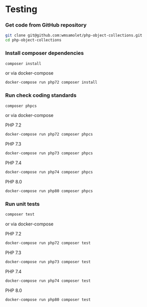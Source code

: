 # Testing

### Get code from GitHub repository

```sh
git clone git@github.com:wmsamolet/php-object-collections.git
cd php-object-collections
```

### Install composer dependencies

```sh
composer install
```

or via docker-compose

```sh
docker-compose run php72 composer install
```

### Run check coding standards

```sh
composer phpcs
```

or via docker-compose

PHP 7.2
```sh
docker-compose run php72 composer phpcs
```

PHP 7.3
```sh
docker-compose run php73 composer phpcs
```

PHP 7.4
```sh
docker-compose run php74 composer phpcs
```

PHP 8.0
```sh
docker-compose run php80 composer phpcs
```

### Run unit tests

```sh
composer test
```

or via docker-compose

PHP 7.2
```sh
docker-compose run php72 composer test
```

PHP 7.3
```sh
docker-compose run php73 composer test
```

PHP 7.4
```sh
docker-compose run php74 composer test
```

PHP 8.0
```sh
docker-compose run php80 composer test
```